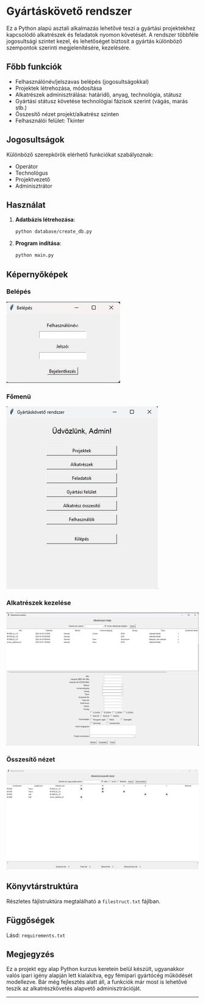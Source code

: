 # Gyártáskövető rendszer

Ez a Python alapú asztali alkalmazás lehetővé teszi a gyártási projektekhez kapcsolódó alkatrészek és feladatok nyomon követését. A rendszer többféle jogosultsági szintet kezel, és lehetőséget biztosít a gyártás különböző szempontok szerinti megjelenítésére, kezelésére.

## Főbb funkciók

- Felhasználónév/jelszavas belépés (jogosultságokkal)
- Projektek létrehozása, módosítása
- Alkatrészek adminisztrálása: határidő, anyag, technológia, státusz
- Gyártási státusz követése technológiai fázisok szerint (vágás, marás stb.)
- Összesítő nézet projekt/alkatrész szinten
- Felhasználói felület: Tkinter

## Jogosultságok

Különböző szerepkörök elérhető funkciókat szabályoznak:
- Operátor
- Technológus
- Projektvezető
- Adminisztrátor

## Használat

1. **Adatbázis létrehozása**:
    ```bash
    python database/create_db.py
    ```

2. **Program indítása**:
    ```bash
    python main.py
    ```

## Képernyőképek

### Belépés
![Login](./screenshots/login.png)

### Főmenü
![Main](./screenshots/main_window.png)

### Alkatrészek kezelése
![Parts](./screenshots/part_view.png)

### Összesítő nézet
![Summary](./screenshots/summary_view.png)


## Könyvtárstruktúra

Részletes fájlstruktúra megtalálható a `filestruct.txt` fájlban.

## Függőségek

Lásd: `requirements.txt`

## Megjegyzés

Ez a projekt egy alap Python kurzus keretein belül készült, ugyanakkor valós ipari igény alapján lett kialakítva, egy fémipari gyártócég működését modellezve. Bár még fejlesztés alatt áll, a funkciók már most is lehetővé teszik az alkatrészkövetés alapvető adminisztrációját.

---

